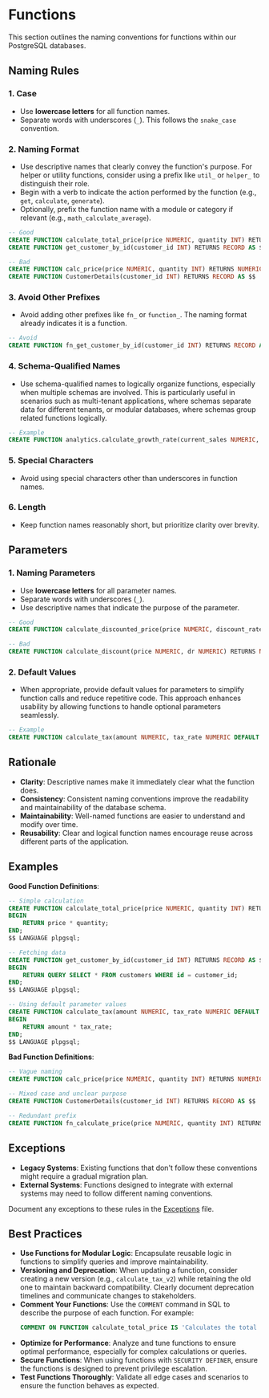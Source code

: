 # Functions

This section outlines the naming conventions for functions within our PostgreSQL databases.

## Naming Rules

### 1. Case

- Use **lowercase letters** for all function names.
- Separate words with underscores (`_`). This follows the `snake_case` convention.

### 2. Naming Format

- Use descriptive names that clearly convey the function's purpose. For helper or utility functions, consider using a prefix like `util_` or `helper_` to distinguish their role.
- Begin with a verb to indicate the action performed by the function (e.g., `get`, `calculate`, `generate`).
- Optionally, prefix the function name with a module or category if relevant (e.g., `math_calculate_average`).

```sql
-- Good
CREATE FUNCTION calculate_total_price(price NUMERIC, quantity INT) RETURNS NUMERIC AS $$ ... $$;
CREATE FUNCTION get_customer_by_id(customer_id INT) RETURNS RECORD AS $$ ... $$;

-- Bad
CREATE FUNCTION calc_price(price NUMERIC, quantity INT) RETURNS NUMERIC AS $$ ... $$; -- Vague abbreviation
CREATE FUNCTION CustomerDetails(customer_id INT) RETURNS RECORD AS $$ ... $$; -- PascalCase
```

### 3. Avoid Other Prefixes

- Avoid adding other prefixes like `fn_` or `function_`. The naming format already indicates it is a function.

```sql
-- Avoid
CREATE FUNCTION fn_get_customer_by_id(customer_id INT) RETURNS RECORD AS $$ ... $$;
```

### 4. Schema-Qualified Names

- Use schema-qualified names to logically organize functions, especially when multiple schemas are involved. This is particularly useful in scenarios such as multi-tenant applications, where schemas separate data for different tenants, or modular databases, where schemas group related functions logically.

```sql
-- Example
CREATE FUNCTION analytics.calculate_growth_rate(current_sales NUMERIC, previous_sales NUMERIC) RETURNS NUMERIC AS $$ ... $$;
```

### 5. Special Characters

- Avoid using special characters other than underscores in function names.

### 6. Length

- Keep function names reasonably short, but prioritize clarity over brevity.

## Parameters

### 1. Naming Parameters

- Use **lowercase letters** for all parameter names.
- Separate words with underscores (`_`).
- Use descriptive names that indicate the purpose of the parameter.

```sql
-- Good
CREATE FUNCTION calculate_discounted_price(price NUMERIC, discount_rate NUMERIC) RETURNS NUMERIC AS $$ ... $$;

-- Bad
CREATE FUNCTION calculate_discount(price NUMERIC, dr NUMERIC) RETURNS NUMERIC AS $$ ... $$; -- Vague parameter name
```

### 2. Default Values

- When appropriate, provide default values for parameters to simplify function calls and reduce repetitive code. This approach enhances usability by allowing functions to handle optional parameters seamlessly.

```sql
-- Example
CREATE FUNCTION calculate_tax(amount NUMERIC, tax_rate NUMERIC DEFAULT 0.05) RETURNS NUMERIC AS $$ ... $$;
```

## Rationale

- **Clarity**: Descriptive names make it immediately clear what the function does.
- **Consistency**: Consistent naming conventions improve the readability and maintainability of the database schema.
- **Maintainability**: Well-named functions are easier to understand and modify over time.
- **Reusability**: Clear and logical function names encourage reuse across different parts of the application.

## Examples

**Good Function Definitions**:

```sql
-- Simple calculation
CREATE FUNCTION calculate_total_price(price NUMERIC, quantity INT) RETURNS NUMERIC AS $$
BEGIN
    RETURN price * quantity;
END;
$$ LANGUAGE plpgsql;

-- Fetching data
CREATE FUNCTION get_customer_by_id(customer_id INT) RETURNS RECORD AS $$
BEGIN
    RETURN QUERY SELECT * FROM customers WHERE id = customer_id;
END;
$$ LANGUAGE plpgsql;

-- Using default parameter values
CREATE FUNCTION calculate_tax(amount NUMERIC, tax_rate NUMERIC DEFAULT 0.05) RETURNS NUMERIC AS $$
BEGIN
    RETURN amount * tax_rate;
END;
$$ LANGUAGE plpgsql;
```

**Bad Function Definitions**:

```sql
-- Vague naming
CREATE FUNCTION calc_price(price NUMERIC, quantity INT) RETURNS NUMERIC AS $$ ... $$;

-- Mixed case and unclear purpose
CREATE FUNCTION CustomerDetails(customer_id INT) RETURNS RECORD AS $$ ... $$;

-- Redundant prefix
CREATE FUNCTION fn_calculate_price(price NUMERIC, quantity INT) RETURNS NUMERIC AS $$ ... $$;
```

## Exceptions

- **Legacy Systems**: Existing functions that don't follow these conventions might require a gradual migration plan.
- **External Systems**: Functions designed to integrate with external systems may need to follow different naming conventions.

Document any exceptions to these rules in the [Exceptions](exceptions.md) file.

## Best Practices

- **Use Functions for Modular Logic**: Encapsulate reusable logic in functions to simplify queries and improve maintainability.
- **Versioning and Deprecation**: When updating a function, consider creating a new version (e.g., `calculate_tax_v2`) while retaining the old one to maintain backward compatibility. Clearly document deprecation timelines and communicate changes to stakeholders.
- **Comment Your Functions**: Use the `COMMENT` command in SQL to describe the purpose of each function. For example:
  ```sql
  COMMENT ON FUNCTION calculate_total_price IS 'Calculates the total price based on price and quantity.';
  ```
- **Optimize for Performance**: Analyze and tune functions to ensure optimal performance, especially for complex calculations or queries.
- **Secure Functions**: When using functions with `SECURITY DEFINER`, ensure the functions is designed to prevent privilege escalation.
- **Test Functions Thoroughly**: Validate all edge cases and scenarios to ensure the function behaves as expected.
